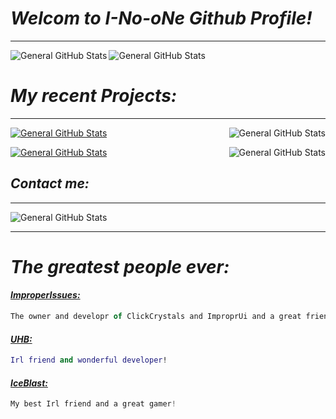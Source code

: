 # *Welcom to I-No-oNe Github Profile!*
---------------------------------------------
<img alt="General GitHub Stats" src="https://github-readme-stats.vercel.app/api?username=i-no-one&theme=merko&show_icons=true&hide_rank=true" align="left" />
<img alt="General GitHub Stats" src="https://github-readme-stats.vercel.app/api/top-langs/?username=i-no-one&theme=merko&layout=compact" align="center" />



# *My recent Projects:*
----------------------------------------
[![General GitHub Stats](https://github-readme-stats.vercel.app/api/pin/?username=i-no-one&repo=View-Model&theme=merko)](https://github.com/i-no-one/View-Model)
<img alt="General GitHub Stats" src="https://github-readme-stats.vercel.app/api/pin/?username=i-no-one&repo=ClickCrystalPlus-Pack&theme=merko" align="right" />

[![General GitHub Stats](https://github-readme-stats.vercel.app/api/pin/?username=uhb217&repo=PlayerTracker&theme=merko)](https://github.com/uhb217/PlayerTracker)
<img alt="General GitHub Stats" src="https://github-readme-stats.vercel.app/api/pin/?username=i-no-one&repo=Glowing-Entities&theme=merko" align="right" />

## *Contact me:*
----------------------------------
<img alt="General GitHub Stats" src="https://lanyard.cnrad.dev/api/1051897115447660697?bg=000000&showDisplayName=false&borderRadius=21px&idleMessage=6738%20Are%20the%20best%20⚔️%20&theme=Green&hideTimestamp=true" align="center" />

-------------------------------------------------
# *The greatest people ever:*
  #### *[ImproperIssues:](https://github.com/ItziSpyder)* 
  ```js
 The owner and developr of ClickCrystals and ImproprUi and a great friend!
```
 #### [*UHB:*](https://github.com/uhb217)
   ```lua
 Irl friend and wonderful developer!
```
 #### [*IceBlast:*](https://discord.com/users/918580693360050206)
   ```js
 My best Irl friend and a great gamer!
```
